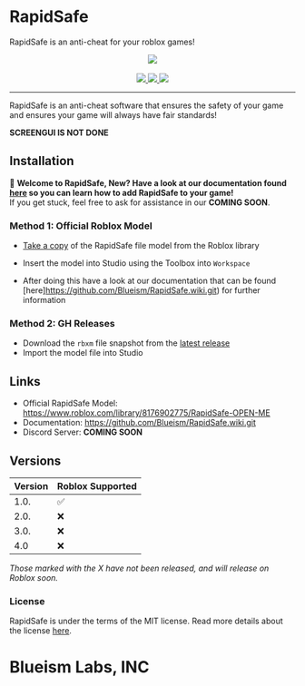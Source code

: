 # RapidSafe
RapidSafe is an anti-cheat for your roblox games!

<div align="center">
    <img src="https://media.discordapp.net/attachments/726371863370137661/916741309383983184/blueismlabs2.png?width=406&height=406"/>
<div>&nbsp;</div>
    <a href="https://www.roblox.com/library/8176902775/RapidSafe-OPEN-ME/">
        <img src="https://img.shields.io/static/v1?label=roblox&message=model&color=blue&logo=roblox&logoColor=white"/>
    </a>
    <a href="https://github.com/Blueism/RapidSafe/blob/master/LICENSE">
        <img src="https://img.shields.io/github/license/Blueism/RapidSafe"/>
    </a>
    <a href="https://github.com/Blueism/RapidSafe/releases/tag/roblox">
        <img src="https://img.shields.io/github/release/Blueism/RapidSafe?label=version"/>
    </a>
</div>
<hr/>
RapidSafe is an anti-cheat software that ensures the safety of your game and ensures your game will always have fair standards!

**SCREENGUI IS NOT DONE**

## Installation

:wave: **Welcome to RapidSafe, New? Have a look at our documentation found [here](https://github.com/Blueism/RapidSafe/wiki/What-can-it-do%3F) so you can learn how to add RapidSafe to your game!**
<br>If you get stuck, feel free to ask for assistance in our **COMING SOON**.

### Method 1: Official Roblox Model
* [Take a copy](https://www.roblox.com/library/8176902775/RapidSafe-OPEN-ME) of the RapidSafe file model from the Roblox library

* Insert the model into Studio using the Toolbox into `Workspace`

* After doing this have a look at our documentation that can be found [here]https://github.com/Blueism/RapidSafe.wiki.git) for further information

### Method 2: GH Releases

* Download the `rbxm` file snapshot from the [latest release](https://github.com/Blueism/RapidSafe/releases/tag/roblox)
* Import the model file into Studio

## Links
* Official RapidSafe Model: https://www.roblox.com/library/8176902775/RapidSafe-OPEN-ME
* Documentation: https://github.com/Blueism/RapidSafe.wiki.git
* Discord Server: **COMING SOON**

## Versions
| Version | Roblox Supported        |
| ------- | ------------------ |
| 1.0.  | ✅ |
| 2.0.   | ❌                |
| 3.0.   | ❌ |
| 4.0   | ❌                |

*Those marked with the X have not been released, and will release on Roblox soon.*

### License

RapidSafe is under the terms of the MIT license. Read more details about the license [here](https://github.com/Blueism/RapidSafe/blob/master/LICENSE).

# Blueism Labs, INC

